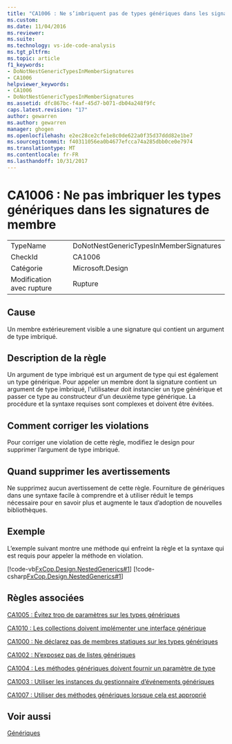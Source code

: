 ```yaml
---
title: "CA1006 : Ne s’imbriquent pas de types génériques dans les signatures de membre | Documents Microsoft"
ms.custom: 
ms.date: 11/04/2016
ms.reviewer: 
ms.suite: 
ms.technology: vs-ide-code-analysis
ms.tgt_pltfrm: 
ms.topic: article
f1_keywords:
- DoNotNestGenericTypesInMemberSignatures
- CA1006
helpviewer_keywords:
- CA1006
- DoNotNestGenericTypesInMemberSignatures
ms.assetid: dfc867bc-f4af-45d7-b071-db04a248f9fc
caps.latest.revision: "17"
author: gewarren
ms.author: gewarren
manager: ghogen
ms.openlocfilehash: e2ec28ce2cfe1e8c0de622a0f35d37ddd82e1be7
ms.sourcegitcommit: f40311056ea0b4677efcca74a285dbb0ce0e7974
ms.translationtype: MT
ms.contentlocale: fr-FR
ms.lasthandoff: 10/31/2017
---
```

# <a name="ca1006-do-not-nest-generic-types-in-member-signatures"></a>CA1006 : Ne pas imbriquer les types génériques dans les signatures de membre
|||  
|-|-|  
|TypeName|DoNotNestGenericTypesInMemberSignatures|  
|CheckId|CA1006|  
|Catégorie|Microsoft.Design|  
|Modification avec rupture|Rupture|  
  
## <a name="cause"></a>Cause  
 Un membre extérieurement visible a une signature qui contient un argument de type imbriqué.  
  
## <a name="rule-description"></a>Description de la règle  
 Un argument de type imbriqué est un argument de type qui est également un type générique. Pour appeler un membre dont la signature contient un argument de type imbriqué, l'utilisateur doit instancier un type générique et passer ce type au constructeur d'un deuxième type générique. La procédure et la syntaxe requises sont complexes et doivent être évitées.  
  
## <a name="how-to-fix-violations"></a>Comment corriger les violations  
 Pour corriger une violation de cette règle, modifiez le design pour supprimer l’argument de type imbriqué.  
  
## <a name="when-to-suppress-warnings"></a>Quand supprimer les avertissements  
 Ne supprimez aucun avertissement de cette règle. Fourniture de génériques dans une syntaxe facile à comprendre et à utiliser réduit le temps nécessaire pour en savoir plus et augmente le taux d’adoption de nouvelles bibliothèques.  
  
## <a name="example"></a>Exemple  
 L’exemple suivant montre une méthode qui enfreint la règle et la syntaxe qui est requis pour appeler la méthode en violation.  
  
 [!code-vb[FxCop.Design.NestedGenerics#1](../code-quality/codesnippet/VisualBasic/ca1006-do-not-nest-generic-types-in-member-signatures_1.vb)]
 [!code-csharp[FxCop.Design.NestedGenerics#1](../code-quality/codesnippet/CSharp/ca1006-do-not-nest-generic-types-in-member-signatures_1.cs)]  
  
## <a name="related-rules"></a>Règles associées  
 [CA1005 : Évitez trop de paramètres sur les types génériques](../code-quality/ca1005-avoid-excessive-parameters-on-generic-types.md)  
  
 [CA1010 : Les collections doivent implémenter une interface générique](../code-quality/ca1010-collections-should-implement-generic-interface.md)  
  
 [CA1000 : Ne déclarez pas de membres statiques sur les types génériques](../code-quality/ca1000-do-not-declare-static-members-on-generic-types.md)  
  
 [CA1002 : N’exposez pas de listes génériques](../code-quality/ca1002-do-not-expose-generic-lists.md)  
  
 [CA1004 : Les méthodes génériques doivent fournir un paramètre de type](../code-quality/ca1004-generic-methods-should-provide-type-parameter.md)  
  
 [CA1003 : Utiliser les instances du gestionnaire d’événements génériques](../code-quality/ca1003-use-generic-event-handler-instances.md)  
  
 [CA1007 : Utiliser des méthodes génériques lorsque cela est approprié](../code-quality/ca1007-use-generics-where-appropriate.md)  
  
## <a name="see-also"></a>Voir aussi  
 [Génériques](/dotnet/csharp/programming-guide/generics/index)
